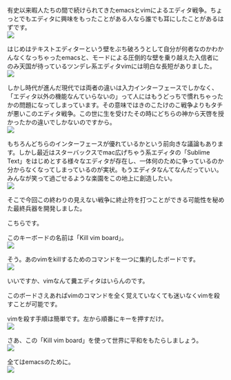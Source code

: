 有史以来暇人たちの間で続けられてきたemacsとvimによるエディタ戦争。ちょっとでもエディタに興味をもったことがある人なら誰でも耳にしたことがあるはずです。  
![](images/emacs_vim.png)

はじめはテキストエディターという壁をぶち破ろうとして自分が何者なのかわかんなくなっちゃったemacsと、モードによる圧倒的な壁を乗り越えた入信者にのみ天国が待っているツンデレ系エディタvimには明白な長短がありました。  
![](images/editor_curve.jpg)

しかし時代が進んだ現代では両者の違いは入力インターフェースでしかなく、「エディタ以外の機能なんていらないの」って人にはもうどっちで慣れちゃったかの問題になってしまっています。その意味ではきのこたけのこ戦争よりもタチが悪いこのエディタ戦争。この世に生を受けたその時にどちらの神から天啓を授かったかの違いでしかないのですから。  
![](images/vimacs.jpg)

もちろんどちらのインターフェースが優れているかという前向きな議論もあります。しかし最近はスターバックスでmac広げちゃう系エディタの「Sublime Text」をはじめとする様々なエディタが存在し、一体何のために争っているのか分からなくなってしまっているのが実状。もうエディタなんてなんだっていい。みんなが笑って過ごせるような楽園をこの地上に創造したい。  
![](images/roof.jpg)

そこで今回この終わりの見えない戦争に終止符を打つことができる可能性を秘めた最終兵器を開発しました。

こちらです。

このキーボードの名前は「Kill vim board」。  
![](images/vim_1.jpg)

そう。あのvimをkillするためのコマンドを一つに集約したボードです。  
![](images/vim_3.jpg)

いいですか、vimなんて糞エディタはいらんのです。

このボードさえあればvimのコマンドを全く覚えていなくても迷いなくvimを殺すことが可能です。

vimを殺す手順は簡単です。左から順番にキーを押すだけ。  
![](images/vim_2.jpg)

さあ、この「Kill vim board」を使って世界に平和をもたらしましょう。  
![](images/vim_4.jpg)

全てはemacsのために。  
![](images/heaven.jpg)

